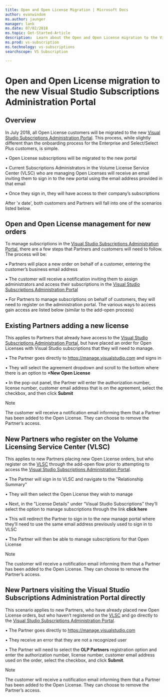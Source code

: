 ```yaml
---
title: Open and Open License Migration | Microsoft Docs
author: evanwindom
ms.author: jaunger
manager: lank
ms.date: 07/02/2018
ms.topic: Get-Started-Article
description:  Learn about the Open and Open License migration to the Visual Studio Subscriptions administration portal.
ms.prod: vs-subscription
ms.technology: vs-subscriptions
searchscope: VS Subscription

---
```

# Open and Open License migration to the new Visual Studio Subscriptions Administration Portal

## Overview

In July 2018, all Open License customers will be migrated to the new [Visual Studio Subscriptions Administration Portal](https://manage.visualstudio.com). This process, while slightly different than the onboarding process for the Enterprise and Select/Select Plus customers, is simple.

•	Open License subscriptions will be migrated to the new portal

•	Current Subscriptions Administrators in the Volume License Service Center (VLSC) who are managing Open Licenses will receive an email inviting them to sign in to the new portal using the email address provided in that email

•	Once they sign in, they will have access to their company’s subscriptions

After 'x date', both customers and Partners will fall into one of the scenarios listed below. 

## Open and Open License management for new orders

To manage subscriptions in the [Visual Studio Subscriptions Administration Portal](https://manage.visualstudio.com), there are a few steps that Partners and customers will need to follow. The process will be: 

•	Partners will place a new order on behalf of a customer, entering the customer’s business email address

•	The customer will receive a notification inviting them to assign administrators and access their subscriptions in the [Visual Studio Subscriptions Administration Portal](https://manage.visualstudio.com)

•	For Partners to manage subscriptions on behalf of customers, they will need to register on the administration portal. The various ways to access gain access are listed below (similar to the add-open process) 


## Existing Partners adding a new license

This applies to Partners that already have access to the [Visual Studio Subscriptions Administration Portal](https://manage.visualstudio.com), but have placed an order for Open Licenses with Visual Studio subscriptions that they will need to manage. 

•	The Partner goes directly to https://manage.visualstudio.com and signs in

•	They will select the agreement dropdown and scroll to the bottom where there is an option to **+New Open License**

•	In the pop-out panel, the Partner will enter the authorization number, license number, customer email address that is on the agreement, select the checkbox, and then click **Submit**


> [!NOTE]
> The customer will receive a notification email informing them that a Partner has been added to the Open License. They can choose to remove the Partner’s access.

## New Partners who register on the Volume Licensing Service Center (VLSC)

This applies to new Partners placing new Open License orders, but who register on the [VLSC](https://www.microsoft.com/Licensing/servicecenter/default.aspx) through the add-open flow prior to attempting to access the [Visual Studio Subscriptions Administration Portal](https://manage.visualstudio.com). 

•	The Partner will sign in to VLSC and navigate to the "Relationship Summary" 

•	They will then select the Open License they wish to manage

•	Next, in the "License Details" under “Visual Studio Subscriptions” they’ll select the option to manage subscriptions through the link **click here**

•	This will redirect the Partner to sign in to the new manage portal where they’ll need to use the same email address previously used to sign in to VLSC

•	The Partner will then be able to manage subscriptions for that Open License


> [!NOTE]
> The customer will receive a notification email informing them that a Partner has been added to the Open License. They can choose to remove the Partner’s access.

## New Partners visiting the Visual Studio Subscriptions Administration Portal  directly

This scenario applies to new Partners, who have already placed new Open License orders, but who haven’t registered on the [VLSC](https://www.microsoft.com/Licensing/servicecenter/default.aspx) and go directly to the [Visual Studio Subscriptions Administration Portal](https://manage.visualstudio.com). 

•	The Partner goes directly to https://manage.visualstudio.com 

•	They receive an error that they are not a recognized user

•	The Partner will need to select the **OLP Partners** registration option and enter the authorization number, license number, customer email address used on the order, select the checkbox, and click **Submit**.


> [!NOTE]
> The customer will receive a notification email informing them that a Partner has been added to the Open License. They can choose to remove the Partner’s access.
